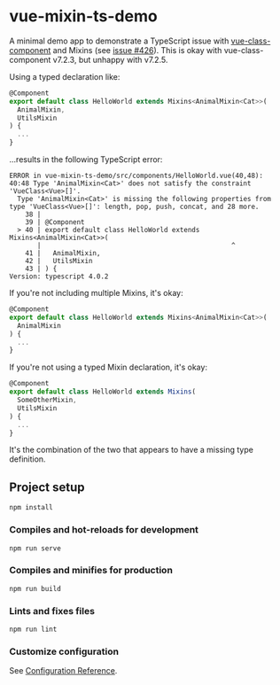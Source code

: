 # vue-mixin-ts-demo

A minimal demo app to demonstrate a TypeScript issue with [vue-class-component](https://github.com/vuejs/vue-class-component) and Mixins (see [issue #426](https://github.com/vuejs/vue-class-component/issues/452)). This is okay with vue-class-component v7.2.3, but unhappy with v7.2.5.

Using a typed declaration like:

```javascript
@Component
export default class HelloWorld extends Mixins<AnimalMixin<Cat>>(
  AnimalMixin,
  UtilsMixin
) {
  ...
}
```

...results in the following TypeScript error:

```
ERROR in vue-mixin-ts-demo/src/components/HelloWorld.vue(40,48):
40:48 Type 'AnimalMixin<Cat>' does not satisfy the constraint 'VueClass<Vue>[]'.
  Type 'AnimalMixin<Cat>' is missing the following properties from type 'VueClass<Vue>[]': length, pop, push, concat, and 28 more.
    38 |
    39 | @Component
  > 40 | export default class HelloWorld extends Mixins<AnimalMixin<Cat>>(
       |                                                ^
    41 |   AnimalMixin,
    42 |   UtilsMixin
    43 | ) {
Version: typescript 4.0.2
```

If you're not including multiple Mixins, it's okay:

```javascript
@Component
export default class HelloWorld extends Mixins<AnimalMixin<Cat>>(
  AnimalMixin
) {
  ...
}
```

If you're not using a typed Mixin declaration, it's okay:

```javascript
@Component
export default class HelloWorld extends Mixins(
  SomeOtherMixin,
  UtilsMixin
) {
  ...
}
```

It's the combination of the two that appears to have a missing type definition.

## Project setup

```
npm install
```

### Compiles and hot-reloads for development

```
npm run serve
```

### Compiles and minifies for production

```
npm run build
```

### Lints and fixes files

```
npm run lint
```

### Customize configuration

See [Configuration Reference](https://cli.vuejs.org/config/).
